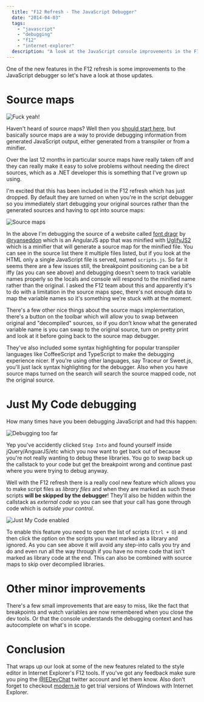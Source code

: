 ```yaml
---
  title: "F12 Refresh - The JavaScript Debugger"
  date: "2014-04-03"
  tags: 
    - "javascript"
    - "debugging"
    - "f12"
    - "internet-explorer"
  description: "A look at the JavaScript console improvements in the F12 tooling refresh"
---
```


One of the new features in the F12 refresh is some improvements to the JavaScript debugger so let's have a look at those updates.

# Source maps

![Fuck yeah!](http://www.reactiongifs.com/r/fckya.gif)

Haven't heard of source maps? Well then you [should start here](http://www.html5rocks.com/en/tutorials/developertools/sourcemaps/), but basically source maps are a way to provide debugging information from generated JavaScript output, either generated from a transpiler or from a minifier.

Over the last 12 months in particular source maps have really taken off and they can really make it easy to solve problems without needing the direct sources, which as a .NET developer this is something that I've grown up using.

I'm excited that this has been included in the F12 refresh which has just dropped. By default they are turned on when you're in the script debugger so you immediately start debugging your original sources rather than the generated sources and having to opt into source maps:

![Source maps](/get/f12-refresh-source-maps.gif)

In the above I'm debugging the source of a website called [font dragr](http://fontdragr.com/) by [@ryanseddon](http://twitter.com/ryanseddon) which is an AngularJS app that was minified with [UglifyJS2](https://github.com/mishoo/UglifyJS2) which is a minifier that will generate a source map for the minified file. You can see in the source list there it multiple files listed, but if you look at the HTML only a single JavaScript file is served, named `scripts.js`. So far it seems there are a few issues still, the breakpoint positioning can be a bit iffy (as you can see above) and debugging doesn't seem to track variable names properly so the locals and console will respond to the minified name rather than the original. I asked the F12 team about this and apparently it's to do with a limitation in the source maps spec, there's not enough data to map the variable names so it's something we're stuck with at the moment.

There's a few other nice things about the source maps implementation, there's a button on the toolbar which will allow you to swap between original and "decompiled" sources, so if you don’t know what the generated variable name is you can swap to the original source, turn on pretty print and look at it before going back to the source map debugger.

They've also included some syntax highlighting for popular transpiler languages like CoffeeScript and TypeScript to make the debugging experience nicer. If you're using other languages, say Traceur or Sweet.js, you'll just lack syntax highlighting for the debugger. Also when you have source maps turned on the search will search the source mapped code, not the original source.

# Just My Code debugging

How many times have you been debugging JavaScript and had this happen:

![Debugging too far](/get/f12-refresh-jmc-mistake.gif)

Yep you've accidently clicked `Step Into` and found yourself inside jQuery/AnguarJS/etc which you now want to get back out of because you're not really wanting to debug these libraries. You go to swap back up the callstack to your code but get the breakpoint wrong and continue past where you were trying to debug anyway.

Well with the F12 refresh there is a really cool new feature which allows you to make script files as _library files_ and when they are marked as such these scripts **will be skipped by the debugger**! They'll also be hidden within the callstack as _external code_ so you can see that your call has gone through code which is _outside your control_.

![Just My Code enabled](/get/f12-refresh-jmc.gif)

To enable this feature you need to open the list of scripts (`Ctrl + O`) and then click the option on the scripts you want marked as a library and ignored. As you can see above it will avoid any step-into calls you try and do and even run all the way through if you have no more code that isn't marked as library code at the end. This can also be combined with source maps to skip over decomplied libraries.

# Other minor improvements

There's a few small improvements that are easy to miss, like the fact that breakpoints and watch variables are now remembered when you close the dev tools. Or that the console understands the debugging context and has autocomplete on what's in scope.

# Conclusion

That wraps up our look at some of the new features related to the style editor in Internet Explorer's F12 tools. If you've got any feedback make sure you ping the [@IEDevChat](http://twitter.com/iedevchat) twitter account and let them know. Also don't forget to checkout [modern.ie](http://modern.ie) to get trial versions of Windows with Internet Explorer.
